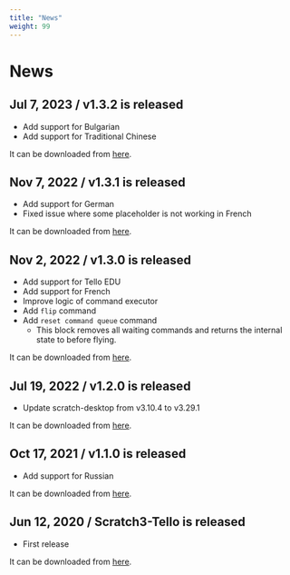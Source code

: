 ```yaml
---
title: "News"
weight: 99
---
```


# News

## Jul 7, 2023 / v1.3.2 is released

- Add support for Bulgarian
- Add support for Traditional Chinese

It can be downloaded from [here](https://github.com/kebhr/scratch3-tello/releases/tag/v1.3.2).

## Nov 7, 2022 / v1.3.1 is released

- Add support for German
- Fixed issue where some placeholder is not working in French

It can be downloaded from [here](https://github.com/kebhr/scratch3-tello/releases/tag/v1.3.1).

## Nov 2, 2022 / v1.3.0 is released

- Add support for Tello EDU
- Add support for French
- Improve logic of command executor
- Add `flip` command
- Add `reset command queue` command
    - This block removes all waiting commands and returns the internal state to before flying.

It can be downloaded from [here](https://github.com/kebhr/scratch3-tello/releases/tag/v1.3.0).

## Jul 19, 2022 / v1.2.0 is released

- Update scratch-desktop from v3.10.4 to v3.29.1

It can be downloaded from [here](https://github.com/kebhr/scratch3-tello/releases/tag/v1.2.0).

## Oct 17, 2021 / v1.1.0 is released

- Add support for Russian

It can be downloaded from [here](https://github.com/kebhr/scratch3-tello/releases/tag/v1.1.0).

## Jun 12, 2020 / Scratch3-Tello is released

- First release

It can be downloaded from [here](https://github.com/kebhr/scratch3-tello/releases/tag/v1.0.0).
